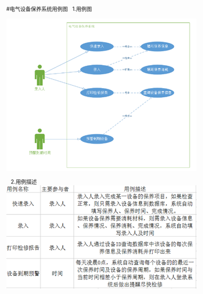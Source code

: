 #电气设备保养系统用例图
    1.用例图</br>
    ![](https://github.com/lifengyi1323/IMIS/blob/master/%E8%AE%BE%E5%A4%87%E4%BF%9D%E5%85%BB%E7%B3%BB%E7%BB%9F%E7%94%A8%E4%BE%8B/%E7%94%A8%E4%BE%8B%E5%9B%BE.png)
      
    2.用例描述</br>
   ![](https://github.com/lifengyi1323/IMIS/blob/master/%E8%AE%BE%E5%A4%87%E4%BF%9D%E5%85%BB%E7%B3%BB%E7%BB%9F%E7%94%A8%E4%BE%8B/%E7%94%A8%E4%BE%8B%E6%8F%8F%E8%BF%B0.png)
